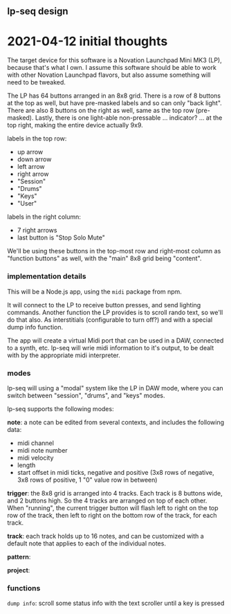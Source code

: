 lp-seq design
--------------------------------------------------------------------------------

2021-04-12 initial thoughts
================================================================================

The target device for this software is a Novation Launchpad Mini MK3 (LP),
because that's what I own. I assume this software should be able to work with
other Novation Launchpad flavors, but also assume something will need to be
tweaked.

The LP has 64 buttons arranged in an 8x8 grid.  There is a row of 8 buttons
at the top as well, but have pre-masked labels and so can only "back light".
There are also 8 buttons on the right as well, same as the top row (pre-masked).
Lastly, there is one light-able non-pressable ... indicator? ... at the top 
right, making the entire device actually 9x9.

labels in the top row:

- up arrow
- down arrow
- left arrow
- right arrow
- "Session"
- "Drums"
- "Keys"
- "User"

labels in the right column:

- 7 right arrows
- last button is "Stop Solo Mute"

We'll be using these buttons in the top-most row and right-most column as 
"function buttons" as well, with the "main" 8x8 grid being "content".

### implementation details

This will be a Node.js app, using the `midi` package from npm.  

It will connect to the LP to receive button presses, and send lighting commands.
Another function the LP provides is to scroll rando text, so we'll do that also.
As interstitials (configurable to turn off?) and with a special dump info
function.

The app will create a virtual Midi port that can be used in a DAW, connected to
a synth, etc. lp-seq will wrie midi information to it's output, to be dealt with
by the appropriate midi interpreter.


### modes

lp-seq will using a "modal" system like the LP in DAW mode, where you can
switch between "session", "drums", and "keys" modes.

lp-seq supports the following modes:

**note**: a note can be edited from several contexts, and includes the 
following data:

- midi channel
- midi note number
- midi velocity
- length 
- start offset in midi ticks, negative and positive (3x8 rows of negative,
  3x8 rows of positive, 1 "0" value row in between)

**trigger**: the 8x8 grid is arranged into 4 tracks.  Each track is 8 buttons
wide, and 2 buttons high.  So the 4 tracks are arranged on top of each other.
When "running", the current trigger button will flash left to right on the
top row of the track, then left to right on the bottom row of the track, for
each track.

**track**: each track holds up to 16 notes, and can be customized with a 
default note that applies to each of the individual notes.


**pattern**:


**project**:


### functions

`dump info`: scroll some status info with the text scroller until a key is
pressed

